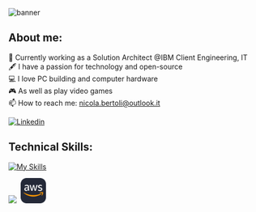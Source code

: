 
![banner](https://github.com/NittuzDev/NittuzDev/assets/65552181/6288aadb-750c-4a80-82e2-b227fd14a42d)

## About me:

:school: Currently working as a Solution Architect @IBM Client Engineering, IT</br>
:fountain_pen: I have a passion for technology and open-source</br>
:computer: I love PC building and computer hardware</br>
:video_game: As well as play video games</br>
:mailbox: How to reach me: <a href="mailto:nicola.bertoli@outlook.it">nicola.bertoli@outlook.it</a>

[![Linkedin](https://img.shields.io/badge/LinkedIn-blue?style=for-the-badge&logo=linkedin&labelColor=blue&link=https://www.linkedin.com/in/nicola-bertoli/)](https://www.linkedin.com/in/nicola-bertoli/)

## Technical Skills:
<div>

[![My Skills](https://skillicons.dev/icons?i=visualstudio,eclipse,androidstudio,html,js,css,nodejs,python,php,openshift,ansible,git,github,jquery,linux,nginx,postgres,mysql)](https://skillicons.dev)

 <img width=50px src="https://cdn.icon-icons.com/icons2/2699/PNG/512/ibm_cloud_logo_icon_169019.png">&nbsp;
 <img width=50px src="https://github.com/tandpfun/skill-icons/blob/main/icons/AWS-Dark.svg">&nbsp;

 
  <!--<img width=50px src="https://raw.githubusercontent.com/github/explore/80688e429a7d4ef2fca1e82350fe8e3517d3494d/topics/visual-studio-code/visual-studio-code.png">&nbsp;&nbsp;&nbsp;
 
  <img width=50px src="https://raw.githubusercontent.com/github/explore/80688e429a7d4ef2fca1e82350fe8e3517d3494d/topics/html/html.png">&nbsp;
  <img width=50px src="https://raw.githubusercontent.com/github/explore/80688e429a7d4ef2fca1e82350fe8e3517d3494d/topics/css/css.png">&nbsp;
  <img width=50px src="https://raw.githubusercontent.com/github/explore/80688e429a7d4ef2fca1e82350fe8e3517d3494d/topics/bootstrap/bootstrap.png">&nbsp;
  <img width=50px src="https://raw.githubusercontent.com/github/explore/80688e429a7d4ef2fca1e82350fe8e3517d3494d/topics/javascript/javascript.png">&nbsp;
  <img width=50px src="[https://seeklogo.com/images/N/nodejs-logo-FBE122E377-seeklogo.com.png](https://upload.wikimedia.org/wikipedia/commons/thumb/d/d9/Node.js_logo.svg/2560px-Node.js_logo.svg.png)">&nbsp;
  <img width=50px src="https://raw.githubusercontent.com/github/explore/80688e429a7d4ef2fca1e82350fe8e3517d3494d/topics/python/python.png">&nbsp;
  <img width=50px src="https://brandslogos.com/wp-content/uploads/images/large/java-logo-1.png">&nbsp;
  <img width=50px src="https://upload.wikimedia.org/wikipedia/commons/thumb/5/5f/Windows_logo_-_2012.svg/2048px-Windows_logo_-_2012.svg.png">&nbsp;
  <img width=50px src="https://cdn-icons-png.flaticon.com/512/518/518713.png">&nbsp;-->
</div>
